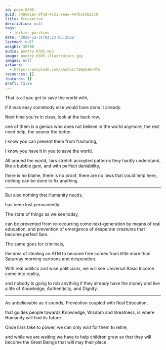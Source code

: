 ```yaml
---
id: poem-0305
guid: 549e01ac-9f3d-4531-9eae-447b3e5b2250
title: Prevention
description: null
tags:
  - furkies-purrkies
date: '2020-12-31T03:23:03.256Z'
lastmod: null
weight: 30500
audio: poetry-0305.mp3
image: poetry-0305-illustration.jpg
images: null
artwork:
  - https://unsplash.com/photos/72Wp636Fdfo
resources: []
features: {}
draft: false
---
```


That is all you get to save the world with,

if it was easy somebody else would have done it already.

Next time you're in class, look at the back row,

one of them is a genius who does not believe in the world anymore, the rest need help, the sooner the better.

I know you can prevent them from fracturing,

I know you have it in you to save the world.

All around the world, liars stretch accepted patterns they hardly understand, like a bubble gum, and with perfect deniability,

there is no blame, there is no proof, there are no laws that could help here, nothing can be done to fix anything.

---

But also nothing that Humanity needs,

has been lost permanently.

The state of things as we see today,

can be prevented from re-occurring come next-generation by means of real education, and prevention of emergence of desperate creatures that become perfect liars.

The same goes for criminals,

the idea of stealing an ATM to become free comes from little more than Saturday morning cartoons and desperation.

With real politics and wise politicians, we will see Universal Basic Income come into reality,

and nobody is going to rob anything if they already have the money and live a life of Knowledge, Authenticity, and Dignity.

---

As unbelievable as it sounds, Prevention coupled with Real Education,

that guides people towards Knowledge, Wisdom and Greatness, is where Humanity will find its future.

Once liars take to power, we can only wait for them to retire,

and while we are waiting we have to help children grow so that they will become the Great Beings that will may their place.
